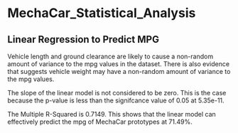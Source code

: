 # MechaCar_Statistical_Analysis

## Linear Regression to Predict MPG 

Vehicle length and ground clearance are likely to cause a non-random amount of variance to the mpg values in the dataset. There is also evidence that suggests vehicle weight may have a non-random amount of variance to the mpg values. 

The slope of the linear model is not considered to be zero. This is the case because the p-value is less than the signifcance value of 0.05 at 5.35e-11. 

The Multiple R-Squared is 0.7149. This shows that the linear model can effectively predict the mpg of MechaCar prototypes at 71.49%. 